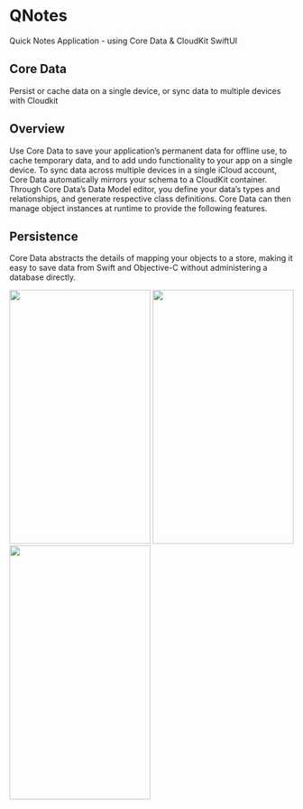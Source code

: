 # QNotes
 Quick Notes Application - using Core Data & CloudKit SwiftUI
 
 ## Core Data
 Persist or cache data on a single device, or sync data to multiple devices with Cloudkit

## Overview
Use Core Data to save your application’s permanent data for offline use, to cache temporary data, and to add undo functionality to your app on a single device. To sync data across multiple devices in a single iCloud account, Core Data automatically mirrors your schema to a CloudKit container.
Through Core Data’s Data Model editor, you define your data’s types and relationships, and generate respective class definitions. Core Data can then manage object instances at runtime to provide the following features.
## Persistence
Core Data abstracts the details of mapping your objects to a store, making it easy to save data from Swift and Objective-C without administering a database directly.


<p float="left">
<img src ="https://user-images.githubusercontent.com/33428918/162283259-8c648f1b-90f9-40c5-ab90-4e9a13da49a7.PNG" width="250" height="450" />
<img src ="https://user-images.githubusercontent.com/33428918/162283255-7d0ebf56-9b4a-4ef5-a598-301b2259e44c.PNG" width="250" height="450" />
<img src ="https://user-images.githubusercontent.com/33428918/162283234-2889a388-6ddf-4718-a05d-ffe03e3c6743.PNG" width="250" height="450" /> 
 </p>
